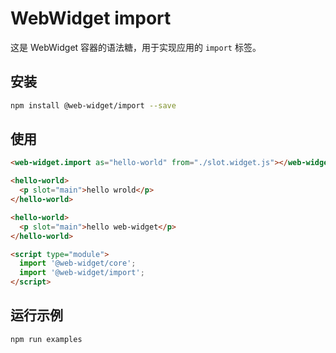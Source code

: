 # WebWidget import

这是 WebWidget 容器的语法糖，用于实现应用的 `import` 标签。

## 安装

```bash
npm install @web-widget/import --save
```

## 使用

```html
<web-widget.import as="hello-world" from="./slot.widget.js"></web-widget.import>

<hello-world>
  <p slot="main">hello wrold</p>
</hello-world>

<hello-world>
  <p slot="main">hello web-widget</p>
</hello-world>

<script type="module">
  import '@web-widget/core';
  import '@web-widget/import';
</script>
```

## 运行示例

```bash
npm run examples
```
